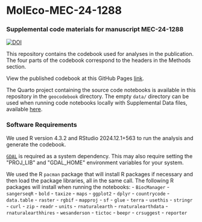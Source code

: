# MolEco-MEC-24-1288

### Supplemental code materials for manuscript MEC-24-1288

[![DOI](https://zenodo.org/badge/915016816.svg)](https://doi.org/10.5281/zenodo.14791361)

This repository contains the codebook used for analyses in the publication. The four parts of the codebook correspond to the headers in the Methods section.

View the published codebook at this GitHub Pages [link](https://trklab-metabarcoding.github.io/MolEco-MEC-24-1288/).

The Quarto project containing the source code notebooks is available in this repository in the `geocodebook` directory. The empty `data/` directory can be used when running code notebooks locally with Supplemental Data files, available [here]().

### Software Requirements

We used R version 4.3.2 and RStudio 2024.12.1+563 to run the analysis and generate the codebook.

[`GDAL`](https://gdal.org/en/stable/) is required as a system dependency. This may also require setting the "PROJ_LIB" and "GDAL_HOME" environment variables for your system.

We used the R `pacman` package that will install R packages if necessary and then load the package libraries, all in the same call. The following R packages will install when running the notebooks: - `BiocManager` - `sangerseqR` - `bold` - `taxize` - `maps` - `ggplot2` - `dplyr` - `countrycode` - `data.table` - `raster` - `rgbif` - `mapproj` - `sf` - `glue` - `terra` - `usethis` - `stringr` - `curl` - `zip` - `readr` - `units` - `rnaturalearth` - `rnaturalearthdata` - `rnaturalearthhires` - `wesanderson` - `tictoc` - `beepr` - `crsuggest` - `reporter`
